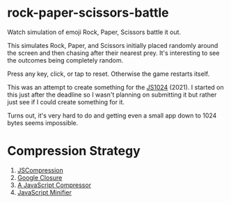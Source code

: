 # rock-paper-scissors-battle
Watch simulation of emoji Rock, Paper, Scissors battle it out.

This simulates Rock, Paper, and Scissors initially placed randomly around the screen and then chasing after their nearest prey. It's interesting to see the outcomes being completely random.

Press any key, click, or tap to reset. Otherwise the game restarts itself.

This was an attempt to create something for the [JS1024](https://js1024.fun/) (2021). I started on this just after the deadline so I wasn't planning on submitting it but rather just see if I could create something for it.

Turns out, it's very hard to do and getting even a small app down to 1024 bytes seems impossible.

# Compression Strategy

1. [JSCompression](https://jscompress.com/)
2. [Google Closure](https://closure-compiler.appspot.com/)
3. [A JavaScript Compressor](http://dean.edwards.name/packer/)
4. [JavaScript Minifier](https://javascript-minifier.com/)